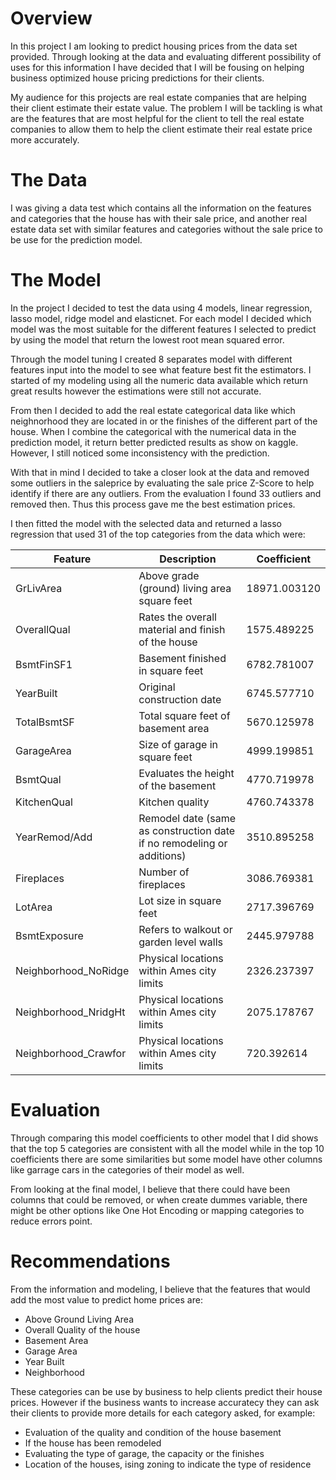 # Overview

In this project I am looking to predict housing prices from the data set provided. Through looking at the data and evaluating different possibility of uses for this information I have decided that I will be fousing on helping business optimized house pricing predictions for their clients.

My audience for this projects are real estate companies that are helping their client estimate their estate value. The problem I will be tackling is what are the features that are most helpful for the client to tell the real estate companies to allow them to help the client estimate their real estate price more accurately.

# The Data

I was giving a data test which contains all the information on the features and categories that the house has with their sale price, and another real estate data set with similar features and categories without the sale price to be use for the prediction model.

# The Model

In the project I decided to test the data using 4 models, linear regression, lasso model, ridge model and elasticnet. For each model I decided which model was the most suitable for the different features I selected to predict by using the model that return the lowest root mean squared error. 

Through the model tuning I created 8 separates model with different features input into the model to see what feature best fit the estimators. I started of my modeling using all the numeric data available which return great results however the estimations were still not accurate.

From then I decided to add the real estate categorical data like which neighnorhood they are located in or the finishes of the different part of the house. When I combine the categorical with the numerical data in the prediction model, it return better predicted results as show on kaggle. However, I still noticed some inconsistency with the prediction.

With that in mind I decided to take a closer look at the data and removed some outliers in the saleprice by evaluating the sale price Z-Score to help identify if there are any outliers. From the evaluation I found 33 outliers and removed then. Thus this process gave me the best estimation prices.

I then fitted the model with the selected data and returned a lasso regression that used 31 of the top categories from the data which were:

|Feature|Description|Coefficient|
|---|---|---|
|GrLivArea|Above grade (ground) living area square feet|18971.003120|
|OverallQual|Rates the overall material and finish of the house|1575.489225|
|BsmtFinSF1|Basement finished in square feet|6782.781007|
|YearBuilt|Original construction date|6745.577710|
|TotalBsmtSF|Total square feet of basement area|5670.125978|
|GarageArea|Size of garage in square feet|4999.199851|
|BsmtQual|Evaluates the height of the basement|4770.719978|
|KitchenQual|Kitchen quality|4760.743378|
|YearRemod/Add|Remodel date (same as construction date if no remodeling or additions)|3510.895258|
|Fireplaces|Number of fireplaces|3086.769381|
|LotArea|Lot size in square feet|2717.396769|
|BsmtExposure|Refers to walkout or garden level walls|2445.979788|
|Neighborhood_NoRidge|Physical locations within Ames city limits|2326.237397|
|Neighborhood_NridgHt|Physical locations within Ames city limits|2075.178767|
|Neighborhood_Crawfor|Physical locations within Ames city limits|720.392614|

# Evaluation
Through comparing this model coefficients to other model that I did shows that the top 5 categories are consistent with all the model while in the top 10 coefficients there are some similarities but some model have other columns like garrage cars in the categories of their model as well.

From looking at the final model, I believe that there could have been columns that could be removed, or when create dummes variable, there might be other options like One Hot Encoding or mapping categories to reduce errors point.

# Recommendations
From the information and modeling, I believe that the features that would add the most value to predict home prices are:
- Above Ground Living Area
- Overall Quality of the house
- Basement Area
- Garage Area
- Year Built
- Neighborhood

These categories can be use by business to help clients predict their house prices. However if the business wants to increase accuratecy they can ask their clients to provide more details for each category asked, for example:
- Evaluation of the quality and condition of the house basement
- If the house has been remodeled
- Evaluating the type of garage, the capacity or the finishes
- Location of the houses, ising zoning to indicate the type of residence
